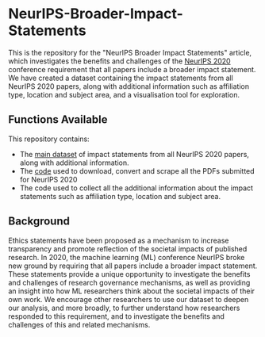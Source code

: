 # NeurIPS-Broader-Impact-Statements
This is the repository for the "NeurIPS Broader Impact Statements" article, which investigates the benefits and challenges of the [NeurIPS 2020](https://proceedings.neurips.cc/paper/2020) conference requirement that all papers include a broader impact statement.
We have created a dataset containing the impact statements from all NeurIPS 2020 papers, along with additional information such as affiliation type, location and subject area, and a visualisation tool for exploration. 

## Functions Available
This repository contains:
* The [main dataset](https://github.com/paulsedille/NeurIPS-Broader-Impact-Statements/tree/main/main-dataset) of impact statements from all NeurIPS 2020 papers, along with additional information.
* The [code](https://github.com/paulsedille/NeurIPS-Broader-Impact-Statements/tree/main/academic-pdf-scrape) used to download, convert and scrape all the PDFs submitted for NeurIPS 2020
* The code used to collect all the additional information about the  impact statements such as affiliation type, location and subject area.

## Background
Ethics statements have been proposed as a mechanism to increase transparency and promote reflection of the societal impacts of published research. In 2020, the machine learning (ML) conference NeurIPS broke new ground by requiring that all papers include a broader impact statement.
These statements provide a unique opportunity to investigate the benefits and challenges of research governance mechanisms, as well as providing an insight into how ML researchers think about the societal impacts of their own work. 
We encourage other researchers to use our dataset to deepen our analysis, and more broadly, to further understand how researchers responded to this requirement, and to investigate the benefits and challenges of this and related mechanisms. 

